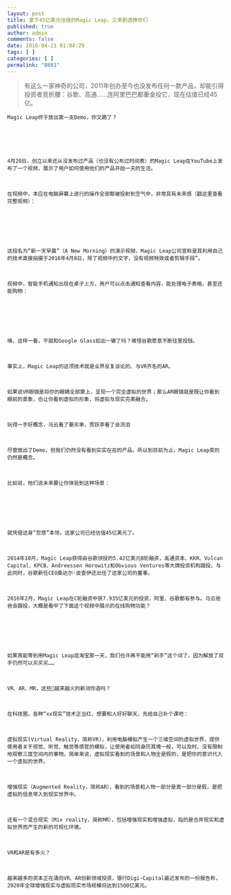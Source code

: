 ```yaml
---
layout: post
title: 拿下45亿美元估值的Magic Leap，又来剧透撩你们
published: true
author: admin
comments: false
date: 2016-04-21 01:04:29
tags: [ ]
categories: [ ]
permalink: "8881"
---
```

> 有这么一家神奇的公司，2011年创办至今也没发布任何一款产品，却能引得投资者竞折腰：谷歌、高通……连阿里巴巴都重金投它，现在估值已经45亿。


  
    
  
  
  
    Magic Leap终于放出第一支Demo，你又跪了？
  
  
  
  
  
  
    4月20日，创立以来还从没发布过产品（也没有公布过时间表）的Magic Leap在YouTube上发布了一个视频，展示了用户如何使用他们的产品开始一天的生活。
  
  
  
    在视频中，本应在电脑屏幕上进行的操作全部都被投射到空气中，非常具有未来感（戳这里查看完整视频）：
  
  
  
    
  
  
  
    这段名为“新一天早晨”（A New Morning）的演示视频，Magic Leap公司宣称是其利用自己的技术直接拍摄于2016年4月8日，除了视频中的文字，没有视频特效或者剪辑手段”。
  
  
  
    视频中，智能手机通知出现在桌子上方，用户可以点击通知查看内容，能处理电子表格，甚至还能购物：
  
  
  
    
  
  
  
    咦，这样一看，不就和Google Glass如出一辙了吗？难怪谷歌愿意不断往里投钱。
  
  
  
    事实上，Magic Leap的这项技术就是业界反复谈论的、与VR齐名的AR。
  
  
  
    如果说VR眼镜是将你的眼睛全部蒙上，呈现一个完全虚拟的世界；那么AR眼镜就是既让你看到眼前的景象，也让你看到虚拟的形象，将虚拟与现实完美融合。
  
  
  
    玩得一手好概念，马云看了要买单，贾跃亭看了会流泪
  
  
  
    尽管放出了Demo，但我们仍然没有看到实实在在的产品。所以到目前为止，Magic Leap卖的仍然是概念。
  
  
  
    比如说，他们说未来要让你体验到这种场景：
  
  
  
    
  
  
  
    就凭借这身“忽悠”本领，这家公司已经估值45亿美元了。
  
  
  
    2014年10月，Magic Leap获得由谷歌领投的5.42亿美元B轮融资，高通资本、KKR、Vulcan Capital、KPCB、Andreessen Horowitz和Obvious Ventures等大牌投资机构跟投。与此同时，谷歌新任CEO桑达尔·皮查伊还出任了这家公司的董事。
  
  
  
    2016年2月，Magic Leap在C轮融资中获7.935亿美元的投资，阿里、谷歌都有参与。马云爸爸会跟投，大概是看中了下面这个视频中展示的在线购物功能？
  
  
  
    
  
  
  
    如果真能等到用Magic Leap逛淘宝那一天，我们也许再不能用“剁手”这个词了，因为解放了双手仍然可以买买买……
  
  
  
    VR、AR、MR，这些越来越火的新词你造吗？
  
  
  
    在科技圈，各种“xx现实”技术正当红，想要和人好好聊天，先给自己补个课吧：
  
  
  
    虚拟现实(Virtual Reality，简称VR)，利用电脑模拟产生一个三维空间的虚拟世界，提供使用者关于视觉、听觉、触觉等感官的模拟，让使用者如同身历其境一般，可以及时、没有限制地观察三度空间内的事物。简单来说，虚拟现实看到的场景和人物全是假的，是把你的意识代入一个虚拟的世界。
  
  
  
    增强现实（Augmented Reality，简称AR），看到的场景和人物一部分是真一部分是假，是把虚拟的信息带入到现实世界中。
  
  
  
    还有一个混合现实（Mix reality，简称MR），包括增强现实和增强虚拟，指的是合并现实和虚拟世界而产生的新的可视化环境。
  
  
  
    VR和AR是有多火？
  
  
  
    越来越多的资本正在涌向VR、AR创新领域投资，银行Digi-Capital最近发布的一份报告称，2020年全球增强现实与虚拟现实市场规模将达到1500亿美元。
  
  
  
    
  
  
  
    
  
